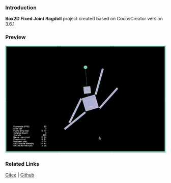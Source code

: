 ### Introduction
**Box2D Fixed Joint Ragdoll** project created based on CocosCreator version 3.6.1

### Preview
![image](../../../gif/202211/2022110313.gif)

### Related Links
[Gitee](https://gitee.com/mirrors_cocos-creator/cocos-example-physics/tree/v3.x/2d/box2d/assets/cases/example/joints) | [Github](https://github.com/cocos/cocos-example-physics/tree/v3.x/2d/box2d/assets/cases/example/joints)